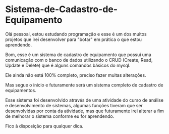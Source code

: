 # Sistema-de-Cadastro-de-Equipamento

Olá pessoal, estou estudando programação e esse é um dos muitos projetos que irei desenvolver para "botar" em prática o que estou aprendendo.

Bom, esse é um sistema de cadastro de equipamento que possui uma comunicação com o banco de dados utilizando o CRUD (Create, Read, Update e Delete) que é alguns comandos básicos do mysql.

Ele ainda não está 100% completo, preciso fazer muitas alterações.

Mas segue o inicio e futuramente será um sistema completo de cadastro de equipamentos.

Esse sistema foi desenvolvido através de uma atividade do curso de análise e desenvolvimento de sistemas, algumas funções tiveram que ser desenvolvidas por conta da atividade, mas que futuramente irei alterar a fim de melhorar o sistema conforme eu for aprendendo.

Fico à disposição para qualquer dica.
